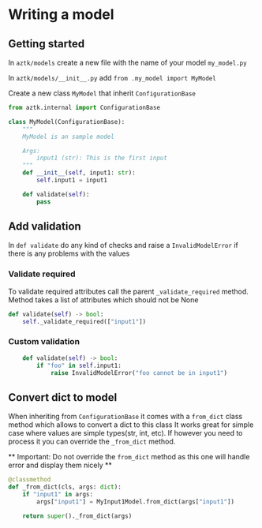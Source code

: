 # Writing a model


## Getting started
In `aztk/models` create a new file with the name of your model `my_model.py`

In `aztk/models/__init__.py` add `from .my_model import MyModel`

Create a new class `MyModel` that inherit `ConfigurationBase`
```python
from aztk.internal import ConfigurationBase

class MyModel(ConfigurationBase):
    """
    MyModel is an sample model

    Args:
        input1 (str): This is the first input
    """
    def __init__(self, input1: str):
        self.input1 = input1

    def validate(self):
        pass

```

## Add validation

In `def validate` do any kind of checks and raise a `InvalidModelError` if there is any problems with the values

### Validate required
To validate required attributes call the parent `_validate_required` method. Method takes a list of attributes which should not be None

```python
def validate(self) -> bool:
    self._validate_required(["input1"])
```

### Custom validation
```python
    def validate(self) -> bool:
        if "foo" in self.input1:
            raise InvalidModelError("foo cannot be in input1")

```

## Convert dict to model

When inheriting from `ConfigurationBase` it comes with a `from_dict` class method which allows to convert a dict to this class
It works great for simple case where values are simple types(str, int, etc). If however you need to process it you can override the `_from_dict` method.

** Important: Do not override the `from_dict` method as this one will handle error and display them nicely **

```python
@classmethod
def _from_dict(cls, args: dict):
    if "input1" in args:
        args["input1"] = MyInput1Model.from_dict(args["input1"])

    return super()._from_dict(args)
```
